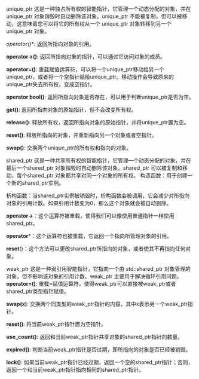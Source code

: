 unique_ptr
这是一种独占所有权的智能指针，它管理一个动态分配的对象，并在unique_ptr 对象销毁时自动删除该对象。unique_ptr 不能被复制，但可以被移动，这意味着您可以将它的所有权从一个 unique_ptr 对象转移到另一个 unique_ptr 对象。

**operator*()**: 返回所指向对象的引用。

**operator->()**: 返回所指向对象的指针，可以通过它访问对象的成员。

**operator=()**: 重载赋值运算符，可以将一个unique_ptr移动给另一个unique_ptr，或者将一个空指针赋给unique_ptr。移动操作会导致原来的unique_ptr失去所有权，变成空指针。

**operator bool()**: 返回所指向对象是否存在，可以用于判断unique_ptr是否为空。

**get()**: 返回所指向对象的原始指针，但不会改变所有权。

**release()**: 释放所有权，返回所指向对象的原始指针，并将unique_ptr置为空。

**reset()**: 释放所指向的对象，并重新指向另一个对象或者空指针。

**swap()**: 交换两个unique_ptr的所有权和指向的对象。



shared_ptr
这是一种共享所有权的智能指针，它管理一个动态分配的对象，并在最后一个shared_ptr 对象销毁时自动删除该对象。shared_ptr 可以被复制和移动，每个shared_ptr 对象都共享对同一个对象的所有权。
构造函数：用于创建一个新的shared_ptr实例。

析构函数：当shared_ptr实例被销毁时，析构函数会被调用，它会减少对所指向对象的引用计数。如果引用计数变为0，那么这个对象就会被自动删除。

**operator->**：这个运算符被重载，使得我们可以像使用普通指针一样使用shared_ptr。

**operator***：这个运算符也被重载，它返回一个指向所管理对象的引用。

**reset**()：这个方法可以更改shared_ptr所指向的对象，或者使其不再指向任何对象。



weak_ptr
这是一种弱引用智能指针，它指向一个由 std::shared_ptr 对象管理的对象，但不影响该对象的引用计数。weak_ptr 主要用于解决循环引用问题。
**operator=()**: 重载=赋值运算符，使得weak_ptr可以直接被weak_ptr或者shared_ptr类型指针赋值。

**swap(x)**: 交换两个同类型的weak_ptr指针的内容，其中x表示另一个weak_ptr指针。

**reset()**: 将当前weak_ptr指针置为空指针。

**use_count()**: 返回和当前weak_ptr指针共享对象的shared_ptr指针的数量。

**expired()**: 判断当前weak_ptr指针是否过期，即所指向的对象是否已经被销毁。

**lock()**: 如果当前weak_ptr指针已经过期，返回一个空的shared_ptr指针；否则，返回一个和当前weak_ptr指针指向相同的shared_ptr指针。
